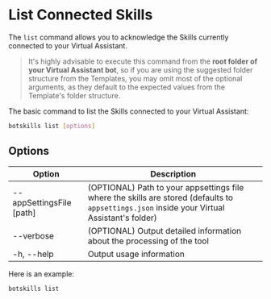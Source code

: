 # List Connected Skills

The `list` command allows you to acknowledge the Skills currently connected to your Virtual Assistant.

> It's highly advisable to execute this command from the **root folder of your Virtual Assistant bot**, so if you are using the suggested folder structure from the Templates, you may omit most of the optional arguments, as they default to the expected values from the Template's folder structure.

The basic command to list the Skills connected to your Virtual Assistant:

```bash
botskills list [options]
```

## Options

| Option | Description |
| - | - |
| --appSettingsFile [path] | (OPTIONAL) Path to your appsettings file where the skills are stored (defaults to `appsettings.json` inside your Virtual Assistant's folder) |
| --verbose | (OPTIONAL) Output detailed information about the processing of the tool |
| -h, --help | Output usage information |

Here is an example:

```bash
botskills list
```
